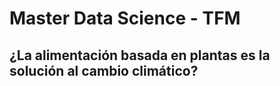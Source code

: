 # Master Data Science - TFM
## ¿La alimentación basada en plantas es la solución al cambio climático?
